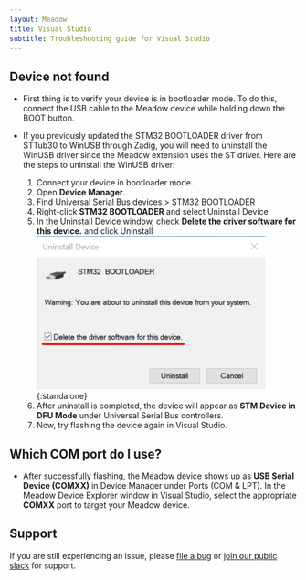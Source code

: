 ```yaml
---
layout: Meadow
title: Visual Studio
subtitle: Troubleshooting guide for Visual Studio
---
```


## Device not found

* First thing is to verify your device is in bootloader mode. To do this, connect the USB cable to the Meadow device while holding down the BOOT button.

* If you previously updated the STM32 BOOTLOADER driver from STTub30 to WinUSB through Zadig, you will need to uninstall the WinUSB driver since the Meadow extension uses the ST driver. Here are the steps to uninstall the WinUSB driver:
  1. Connect your device in bootloader mode.
  1. Open **Device Manager**.
  1. Find Universal Serial Bus devices > STM32 BOOTLOADER
  1. Right-click **STM32 BOOTLOADER** and select Uninstall Device
  1. In the Uninstall Device window, check **Delete the driver software for this device.** and click Uninstall  
  ![Driver Uninstall](driver_uninstall.png){:standalone}
  1. After uninstall is completed, the device will appear as **STM Device in DFU Mode** under Universal Serial Bus controllers.
  1. Now, try flashing the device again in Visual Studio.

## Which COM port do I use?

* After successfully flashing, the Meadow device shows up as **USB Serial Device (COMXX)** in Device Manager under Ports (COM & LPT). In the Meadow Device Explorer window in Visual Studio, select the appropriate **COMXX** port to target your Meadow device.

## Support

If you are still experiencing an issue, please [file a bug](https://github.com/WildernessLabs/VS_Win_Meadow_Extension/issues) or [join our public slack](http://slackinvite.wildernesslabs.co/) for support.
